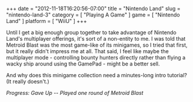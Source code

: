 +++
date = "2012-11-18T16:20:56-07:00"
title = "Nintendo Land"
slug = "nintendo-land-3"
category = [ "Playing A Game" ]
game = [ "Nintendo Land" ]
platform = [ "WiiU" ]
+++

Until I get a big enough group together to take advantage of Nintendo Land's multiplayer offerings, it's sort of a non-entity to me.  I was told that Metroid Blast was the most game-like of its minigames, so I tried that first, but it really didn't impress me at all.  That said, I feel like maybe the multiplayer mode - controlling bounty hunters directly rather than flying a wacky ship around using the GamePad - might be a better sell.

And why does this minigame collection need a minutes-long intro tutorial?  (It really doesn't.)

<i>Progress: Gave Up -- Played one round of Metroid Blast</i>